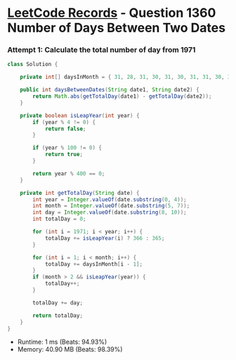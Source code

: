 # [LeetCode Records](../../README.md) - Question 1360 Number of Days Between Two Dates

### Attempt 1: Calculate the total number of day from 1971
```java
class Solution {

    private int[] daysInMonth = { 31, 28, 31, 30, 31, 30, 31, 31, 30, 31, 30, 31 };

    public int daysBetweenDates(String date1, String date2) {
        return Math.abs(getTotalDay(date1) - getTotalDay(date2));
    }

    private boolean isLeapYear(int year) {
        if (year % 4 != 0) {
            return false;
        }

        if (year % 100 != 0) {
            return true;
        }

        return year % 400 == 0;
    }

    private int getTotalDay(String date) {
        int year = Integer.valueOf(date.substring(0, 4));
        int month = Integer.valueOf(date.substring(5, 7));
        int day = Integer.valueOf(date.substring(8, 10));
        int totalDay = 0;

        for (int i = 1971; i < year; i++) {
            totalDay += isLeapYear(i) ? 366 : 365;
        }

        for (int i = 1; i < month; i++) {
            totalDay += daysInMonth[i - 1];
        }
        if (month > 2 && isLeapYear(year)) {
            totalDay++;
        }

        totalDay += day;

        return totalDay;
    }
}
```
- Runtime: 1 ms (Beats: 94.93%)
- Memory: 40.90 MB (Beats: 98.39%)

<br>
